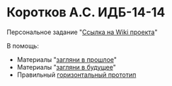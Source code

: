 # Коротков А.С. ИДБ-14-14

Персональное задание
"[Ссылка на Wiki проекта](https://github.com/Zato4ka/Laba/wiki)"

В помощь:
* Материалы "[загляни в прошлое](https://github.com/stankin/oop/wiki)"
* Материалы "[загляни в будущее](https://github.com/stankin/inet-2017/wiki)"
* Правильный [горизонтальный прототип](https://github.com/jhupanen/jhupanen.github.io)
